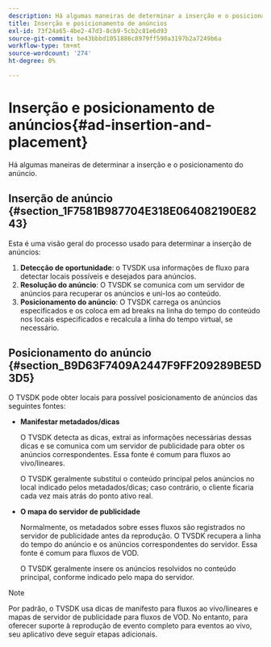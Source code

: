 ```yaml
---
description: Há algumas maneiras de determinar a inserção e o posicionamento do anúncio.
title: Inserção e posicionamento de anúncios
exl-id: 73f24a65-4be2-47d3-8cb9-5cb2c81e6d93
source-git-commit: be43bbbd1051886c8979ff590a3197b2a7249b6a
workflow-type: tm+mt
source-wordcount: '274'
ht-degree: 0%

---
```


# Inserção e posicionamento de anúncios{#ad-insertion-and-placement}

Há algumas maneiras de determinar a inserção e o posicionamento do anúncio.

## Inserção de anúncio {#section_1F7581B987704E318E064082190E8243}

Esta é uma visão geral do processo usado para determinar a inserção de anúncios:

1. **Detecção de oportunidade**: o TVSDK usa informações de fluxo para detectar locais possíveis e desejados para anúncios.
1. **Resolução do anúncio**: O TVSDK se comunica com um servidor de anúncios para recuperar os anúncios e uni-los ao conteúdo.
1. **Posicionamento do anúncio**: O TVSDK carrega os anúncios especificados e os coloca em ad breaks na linha do tempo do conteúdo nos locais especificados e recalcula a linha do tempo virtual, se necessário.

## Posicionamento do anúncio {#section_B9D63F7409A2447F9FF209289BE5D3D5}

O TVSDK pode obter locais para possível posicionamento de anúncios das seguintes fontes:

* **Manifestar metadados/dicas**

   O TVSDK detecta as dicas, extrai as informações necessárias dessas dicas e se comunica com um servidor de publicidade para obter os anúncios correspondentes. Essa fonte é comum para fluxos ao vivo/lineares.

   O TVSDK geralmente substitui o conteúdo principal pelos anúncios no local indicado pelos metadados/dicas; caso contrário, o cliente ficaria cada vez mais atrás do ponto ativo real.

* **O mapa do servidor de publicidade**

   Normalmente, os metadados sobre esses fluxos são registrados no servidor de publicidade antes da reprodução. O TVSDK recupera a linha do tempo do anúncio e os anúncios correspondentes do servidor. Essa fonte é comum para fluxos de VOD.

   O TVSDK geralmente insere os anúncios resolvidos no conteúdo principal, conforme indicado pelo mapa do servidor.

>[!NOTE]
>
>Por padrão, o TVSDK usa dicas de manifesto para fluxos ao vivo/lineares e mapas de servidor de publicidade para fluxos de VOD. No entanto, para oferecer suporte à reprodução de evento completo para eventos ao vivo, seu aplicativo deve seguir etapas adicionais.
